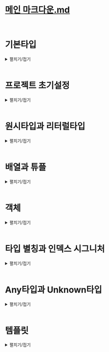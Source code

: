 # [메인 마크다운.md](README.md)
<br>

# 기본타입
<details>
<summary>펼치기/접기</summary>
<br>

타입스크립트가 자체적으로 제공하는 타입들을 말하며, 내장 타입이라고도 부른다.

## 타입 계층도
![타입 계층도.png](%ED%83%80%EC%9E%85%20%EA%B3%84%EC%B8%B5%EB%8F%84.png)
위 사진은 타입스크립트가 제공하는 여러개의 기본 타입들을 계층에 따라 분류한 타입 계층도, 타입 트리 라는 그림이다.  
그림을 자세히 보면 **null**, **undefined**, **number**, **string** 처럼 자바스크립트에서 이미 사용중인 타입들도 존재하며,  
그밖에 **unknown**, **any**, **void**, **never** 같은 자바스크립트에서는 볼 수 없었던 처음 듣는 생소한 타입들도 존재한다.

타입스크립트에서는 이처럼 꽤 많은 기본 타입들이 제공 되며, 각각의 타입들은 서로 부모와 자식 관계를 이루게 되면서 계층을 형성하게된다.  

## 배우게 될 타입스크립트 타입

- 원시타입
  - number
  - string
- 비원시타입
  - object
  - Array
- 특수타입
  - unknown
  - any
  - void
  - undefined


</details>
<br>

# 프로젝트 초기설정
<details>
<summary>펼치기/접기</summary>
<br>

- 프로젝트 초기화
  ```bash
  npm init
  ```

- @types/node 패키지 설치 (Node.js 타입 정의 제공 패키지)
  ```bash
  npm i @types/node
  ```
  
- tsconfig.json
  ```json
  {
    "compilerOptions": {
      "target": "ESNext", /* 컴파일 결과인 자바스크립트 코드가 사용할 자바스크립트 버전*/
      "module": "ESNext", /* 컴파일 결과인 자바스크립트 코드가 사용할 모듈 시스템 버전 */
      "outDir": "dist", /* 컴파일 결과인 자바스크립트 코드가 위치할 디렉토리 */
      "strict": true, /* 엄격한 타입 검사 */
      "moduleDetection": "force" /* 모든 타입스크립트 파일들을 개별 모듈로 취급 */
    },
    "include": ["src"] /* tsc 대상 디렉토리 */
  }
  ```

- src/index.ts 추가
  ```ts
  console.log("안녕 새 프로젝트");
  ```
  
- tsc 컴파일 명령
  ```bash
  tsc
  ```
- 컴파일 결과 js파일
  ```js
  console.log("안녕 새 프로젝트");
  export {}; // tsconfig.json "moduleDetection": "force"로 자동 추가
  ```
  
- 컴파일된 js파일 node 실행
  ```js
  node dist/index.js
  ```

###  TypeScript ESM 지원을 위한 ts-node 설정
node 실행시 아래와 같은 오류가 발생한다.
- SyntaxError: Unexpected token 'export' 에러 발생
  ```text/plain
  SyntaxError: Unexpected token 'export'
    at internalCompileFunction (node:internal/vm:77:18)
    at wrapSafe (node:internal/modules/cjs/loader:1288:20)
    at Module._compile (node:internal/modules/cjs/loader:1340:27)
    at Module.m._compile (C:\Users\yjou7\AppData\Roaming\npm\node_modules\ts-node\src\index.ts:1618:23)
    at Module._extensions..js (node:internal/modules/cjs/loader:1435:10)
    at Object.require.extensions.<computed> [as .ts] (C:\Users\yjou7\AppData\Roaming\npm\node_modules\ts-node\src\index.ts:1621:12)
    at Module.load (node:internal/modules/cjs/loader:1207:32)
    at Function.Module._load (node:internal/modules/cjs/loader:1023:12)
    at Function.executeUserEntryPoint [as runMain] (node:internal/modules/run_main:135:12)
    at phase4 (C:\Users\yjou7\AppData\Roaming\npm\node_modules\ts-node\src\bin.ts:649:14)
  ```
기본적으로 Node.js는 CommonJS(CJS) 모듈 시스템을 사용하며, 타입스크립트는 ESM 구문을 지원한다.  
(우리 설정에서는 명시적으로 한번 더 타입스크립트의 컴파일러의 module옵션을 ESNext로 설정함.)
Node.js가 CommonJS 환경에서 실행되면 타입스크립트의 ESM 구문을 이해하지 못하기 때문에 발생한 오류이다.  
대응 방법으로는 package.json에 아래와 같이 Node.js에 ESM을 사용하겠다는 명시적 설정을 한다.  
이는 Node.js가 기본 CommonJS 모듈 시스템에서 타입스크립트의 ESM 구문을 인식할 수 있도록 설정하는 것이다.  

- "type": "module" 옵션 추가 (package.json)
  ```json
  "type": "module", /* 추가 */
  "scripts": {/* 생략 */}
  ```

- ts-node 컴파일 및 실행 명령
  ```
  ts-node src/index.ts
  ```

- ERR_UNKNOWN_FILE_EXTENSION 에러발생  
  ```
  TypeError [ERR_UNKNOWN_FILE_EXTENSION]: Unknown file extension ".ts" for C:\Programming\workspace_vs\onebite-typescript\section02\src\index.ts
    at Object.getFileProtocolModuleFormat [as file:] (node:internal/modules/esm/get_format:160:9)
    at defaultGetFormat (node:internal/modules/esm/get_format:203:36)
    at defaultLoad (node:internal/modules/esm/load:143:22)
    at async nextLoad (node:internal/modules/esm/hooks:865:22)
    at async nextLoad (node:internal/modules/esm/hooks:865:22)
    at async Hooks.load (node:internal/modules/esm/hooks:448:20)
    at async MessagePort.handleMessage (node:internal/modules/esm/worker:196:18) {
    code: 'ERR_UNKNOWN_FILE_EXTENSION'
  }
  ```
  ts-node는 기본적으로 commonJS 모듈 시스템을 지원한다.  
  앞서 "type": "module" 설정이 Node.js의 ESM 환경을 활성화하지만, 기본적으로 CommonJS 모듈 시스템인 ts-node(따로 설정은 가능함.)를 통해 .ts파일을 실행하려 하기 때문에 .ts 파일 확장자를 처리하지 못한다.  
  이러한 복합적인 원인으로 ERR_UNKNOWN_FILE_EXTENSION 문제가 발생한다.  

  이를 해결하기 위해서는타 타입스크립트 컴파일 옵션 설정을 통해 ts-node 옵션에 esm을 활성화 해줘야 한다.  

- 타입스크립트 컴파일 옵션 ts-node esm 추가
  ```json
  "ts-node": {
    "esm": true
  }
  ```

  만약 위 옵션 추가후에도 ts-node 오류가 난다면 이는 node버전별 설정 차이 이기 때문에 package.json의 Node.js의 ESM 활성화 설정인 `type:module 옵션을 제거`하고 타입스크립트 컴파일러 옵션을 `module 옵션을 CommonJS`로 변경한 뒤 실행하면 정상적으로 실행된다.  
  그러나 현재 프로젝트의 모듈시스템 버전은 ESNext로 설정해야 하므로 더이상 ts-node를 사용하지 않고 tsx 명령을 통해 컴파일과 실행을 동시에 하도록 한다.(두 설정 모두 제거.)  
  
- tsx 컴파일 및 실행 명령
  ```
  tsx src/index.ts
  ```  

</details>
<br>

# 원시타입과 리터럴타입
<details>
<summary>펼치기/접기</summary>
<br>

## 원시타입 (Primitive Type) 이란?
동시에 딱 하나의 값만 저장할 수 있는 타입을 말한다.  
예를들어 원시타입이 아닌 배열이나 객체와 같은 비원시타입은 여러개의 값들을 저장할 수 있다.  
반면에 number, string, boolean, null, undefined 같은 원시타입들은 숫자면 숫자, 문자열이면 문자열 등, 딱 하나의 값만 저장할 수 있는 타입이다.  


### 종류
1. number
2. string
3. boolean
4. null
5. undefined

### number타입  
  자바스크립트에서 숫자를 의미하는 모든 값을 포함하는 타입이다.
- chapter1.ts
  ```ts
  /* 1. number 타입 */
  let num1: number = 123; // 양의 정수
  let num2: number = -123; // 음의 정수
  let num3: number = 0.123; // 양의소수
  let num4: number = -0.123; // 음의 소수
  let num5: number = Infinity; // 양의 무한대
  let num6: number = -Infinity; // 음의 무한대
  let num7: number = NaN; // Not A Number
    
  num1 = 'hello'; // Type 'string' is not assignable to type 'number'.
  ```
  위와 같이 변수의 이름 뒤에 콜론(:)을 쓰고 타입을 작성하여 변수의 타입을 정의하는 문법을 타입스크립트에서는 타입 주석 또는 타입 어노테이션이라고 부른다.  
  ```ts
  /* 1. number 타입 */
  let num1: number = 123; // 양의 정수
  num1 = 'hello'; // Type 'string' is not assignable to type 'number'.
  ```
  만약 위처럼 문자열로 초기화 하게 되면, 오류가 난다.
  ```ts
  /* 1. number 타입 */
  let num1: number = 123; // 양의 정수
  num1.toUpperCase(); // Property 'toUpperCase' does not exist on type 'number'.
  ```
  문자열에만 적용할 수 있는 문자열 전용 메소드도 사용할 수 없다.

  ```ts
  /* 1. number 타입 */
  let num1: number = 123; // 양의 정수
  num1.toFixed();
  ```
  숫자에만 사용 가능한 메소드 정상 호출이 가능하다.

### string타입
- chapter1.ts
  ```ts
  /* 2. string 타입 */
  let str1: string = "hello" // 쌍따옴표 문자열
  let str2: string = 'hello' // 홑따옴표 문자열
  let str3: string = `hello` // 벡틱 문자열
  let str4: string = `hello ${num1}` // template literal도 string 타입에 포함된다.
  ```
  마찬가지로 `str1 = 123;` 처럼 정수로 초기화 하게 되면 오류가 나며, `str1.toFixed();` 과 같이 코드를 선언하게 되면 숫자에만 적용할 수 있는 숫자 전용 메소드를 사용할 수 없게 된다. 
  
### boolean타입
- chapter1.ts
  ```ts
  /* 3. boolean 타입 */
  let bool1: boolean = true;
  let bool2: boolean = false;
  ```
  당연히 문자열이나 숫자열을 저장하려고 하면 오류가 발생한다.  

### null타입
- chapter1.ts
  ```ts
  /* 4. null 타입 */
  let null1: null = null;
  ```
  null값 이외에는 다른값을 저장할 수 없게 된다.
- 
### undefined타입
- chapter1.ts
  ```ts
  /* 5. undefined 타입 */
  let unde1: undefined = undefined;
  ```
  
null과 undefined는 타입스크립트에서 별도의 타입으로 존재하기 때문에 변수의 타입으로 정의할 수 있다.

### strictNullChecks (엄격한 null체크) 컴파일 옵션
한가지 생각해 볼 법한 주제가 있다.  
`let numA: number = null;` 코드처럼 자바스크립트의 경우 지금 당장 넣을 값이 없는경우 null로 초기화 하지만, 타입스크립트에서는 이를 허용하지 않는다.  
null이라는 값은 null타입이 별도로 존재하고 number타입 안에 포함되는 값이 아니기 때문이다.  
만약 정말 중간에 저장할 값이 없어서 어쩔수 없이 잠깐 null이라도 넣어야하는 상황이 있을 수 있다.  
이 경우 컴파일러 옵션을 조절하여 임시로 null값을 저장할 수 있는 방법이 존재한다.  

- tsconfig.json
  ```json
  {  
    "strict": true,
    "strictNullChecks": false
  }
  ```
  
- Restart TS Server  
  Ctrl + Shift + P > restart 검색 > Restart TS Server

strictNullChecks 옵션은 이름에서 알 수 있듯이, 엄격한 null 검사 옵션이다.
엄격하게 null을 검사한다는것은 쉽게 말해 null타입이 아닌 변수에 null값을 할당하는것을 허용할 것인지에 대해 결정하는 옵션이다.  
이 옵션을 false로 적용하게 되면 null타입이 아닌 number타입의 변수에도 null을 임시로 넣을 수 있게 설정해 줄 수 있는 것이다.
개발하고 있는 상황에 따라 변수에 null값을 임시로 넣어야 하는 상황이 많다면 strictNullChecks 옵션을 끄고 개발 할 수 있다.
옵션을 따로 명시적으로 선언하지 않을경우 해당 옵션의 기본값은 true로 엄격하게 null을 검사하도록 적용된다.
strict옵션이 strictNullChecks 옵션의 상위 옵션이다.
기본적으로 strict옵션이 켜져있으면 strictNullChecks 옵션도 따라서 켜지고, 만약 strict옵션이 꺼져있으면 strictNullChecks옵션도 함께 꺼진다.  
위 컴파일 설정 예제에서는 strict옵션이 켜져있고 strictNullChecks옵션은 개발자가 명시적으로 꺼놨기 때문에 이 경우 strict는 켜져있으나 strictNullchecks옵션은 꺼져있게 된다.  

(옵션을 끄는 방법은 역순으로 지운뒤 Restart TS Server를 실행하면 된다.)

## 리터럴(literal)타입

타입스크립트에서는 number나 string처럼 여러 형태의 값을 포함하는 타입 뿐만아니라, 딱 하나의 값만 포함하는 리터럴(literal)이라는 독특한 타입이 존재한다.
리터럴(값) 타입이란 값 그 자체가 타입이 되는 유형의 타입들이다.  
예를들어 `let numB: 10 = 10;` 코드처럼 numB라는 변수의 타입을 number가 아닌 값 10으로 정의한다.  
이렇게 변수의 타입을 값 그 자체로 정의하면, 정의한 값 외에는 다른 값을 저장할 수 없다.  
10이라는 값만 허용하는 타입을 만든셈이다.  
숫자 타입 말고도 다른 타입들도 리터럴 타입으로 정의가 가능하다.

### string literal
- chapter1.js
  ```ts
  let strA: "hello" = "hello";
  strA = "df" // Type '"df"' is not assignable to type '"hello"'. 
  ```
  위와 같이 문자열 hello라는 값의 리터럴 타입의 변수 strA를  선언한 후, 해당 변수에 다른 문자열 값인 "df"로 초기화시 오류가 발생하게 된다.

### boolean literal
- chapter1.js (boolean literal)
  ```js
  let boolA: true = true;
  boolA = false; // Type 'false' is not assignable to type 'true'
  let boolB: true = false; // Type 'false' is not assignable to type 'true'.
  ```
  3번째 라인 코드처럼 리터럴 타입을 선언함과 동시에 리터럴 타입과 다른 값을 저장할 경우에도 오류가 발생한다.  

타입스크립트의 리터럴 타입은 원시타입 안에 포함되는 값 중 하나를 마치 타입인것과 같이 정의해서 사용할 수 있다.
리터럴 타입은 복합적인 타입들을 만들 때 굉장히 유용하게 사용되기 때문에 알아두는것이 좋다.
</details>
<br>

# 배열과 튜플
<details>
<summary>펼치기/접기</summary>
<br>

## 배열 타입

### Type[] - 인덱스 기호 방식 타입
- src/chapter2.ts
  ```ts
  let numArr: number[] = [1, 2, 3]; // 1. Type[] - 인덱스 기호 방식 배열 타입
  let strArr: string[] = ["hello", "im", "yooHyeokSchool"];
  ```

## Array<Type> - 제네릭 타입 방식의 배열 타입
- src/chapter2.ts
  ```ts
  let boolArr: Array<boolean> = [true, false, true]; // 2. Array<Type> - 제네릭 타입 방식의 배열 타입 정의
  ```

## 다양한 타입의 요소로 구성된 배열의 배열타입
변수의 타입을 어떻게 정의해야 될지 잘 모르겠을 때에는 마우스 커서를 변수에 올려본다.  
이전에 설명했던 타입추론 즉, 타입스크립트는 점진적 타입 시스템을 사용하기 때문에 변수의 타입을 초기화하는 값을 기준으로 자동으로 추론한다.  
따라서 IDE의 도움을 받아 추론된 타입을 확인한다.  
let multiArr: (string | number | boolean)[] 와 같이 알려주는데 여기서 소괄호는 요소의 타입이고, 대괄호는 배열이다.  
소괄호 안에 string | number | bollean 이라고 되어있는데, 여기서 | 바를 사용하는것을 유니온타입이라고 부르며,  
이는 배열의 요소가 string이나 number나 boolean일 수 있다는 의미로 이렇게 유연한 타입을 만들 수 있다. 
- src/chapter2.ts
  ```ts
  let multiArr: (number | string | boolean)[] = [1, "hello", true];
  ```

## 다차원 배열 타입
 다차원 배열이란?  
 배열 안에 배열, 배열 안에 배열 안에 배열 과 같이 2차원이거나 3차원 배열을 의미한다.  
 타입을 정의하는 방법은 요소들의 타입을 적고, 대괄호를 두번 기제한다.  
- src/chapter2.ts
  ```ts
  let doubleArr: number[][] = [
    [1, 2, 3],
    [4, 5]
  ]
  ```
## 튜플 타입

튜플이란?  
자바스크립트에는 없고 타입스크립트에서만 특별하게 제공되는 타입으로 길이와 타입이 고정된 배열을 말한다.  
자바스크립트의 배열은 기본적으로 길이와 타입 모두 고정되어 있지 않다.  
따라서 개수를 마음대로 늘릴 수도 있고 배열에 들어가는 요소의 타입도 자유롭다.  
그리고 타입스크립트의 배열은 배열에 들어가는 요소의 타입은 고정시킬 수 있지만 길이까지 고정시킬 수는 없다.  
튜플은 타입도 고정하지만 길이까지 고정할 수 있는 그런 배열 타입을 의미한다.  

- src/chapter2.ts
  ```ts
  let tup1: [number, number] = [1, 2] // 오직 number 타입
  tup1 = [1, 2, 3] // Error: Type '[number, number, number]' is not assignable to type '[number, number]'. Source has 3 element(s) but target allows only 2.
  tup1 = ["1", "2"] // Error: Type 'string' is not assignable to type 'number'.
  ```
튜플의 타입을 정의하는 방법은 각 요소들의 타입을 대괄호 안에 배열 형태로 나열한다.  
이렇게 튜플 타입을 정의할 경우 처럼 튜플 타입의 길이를 넘어서는 배열도 저장할 수 없으며,  
길이를 만족하더라도 타입을 만족하지 않는 배열도 저장할 수 없다.  

만약 타입이 서로 다른 튜플을 정의할 경우 타입의 순서가 다르게 초기화 하거나, 역시 길이가 다르면 오류가 발생하게 된다.
- src/chapter2.ts
  ```ts
  let tup2: [number, string, boolean] = [1, "2", true] // 튜플 타입 정의: 각 요소의 타입을 배열형태로 정의한다.
  tup2 = ["2", 1, true] // Error: Type 'string' is not assignable to type 'number' / Type 'number' is not assignable to type 'string'.
  ```


사실 튜플은 별도로 존재하는 자료형이라 보기 어렵고, 그냥 배열이다.
- src/chapter2.ts
  ```ts
  let tup1: [number, number] = [1, 2];
  let tup2: [number, string, boolean] = [1, "2", true];
  ```
- tsc 컴파일 - dist/index.js
  ```js
  let tup1 = [1, 2];
  let tup2 = [1, "2", true];
  export {};
  ```
위와 같이 tsc로 컴파일 하고 결과를 보게되면, 결국 자바스크립트 코드로 컴파일 되어 변환될때는 배열로 변환된다는것을 확인할 수 있기 때문이다.  

또한, 튜플 타입으로 정의된 배열에 배열의 메소드를 활용하여 push를 하거나 pop을 할 때에는 튜플의 길이 제한이 발동하지 않는다.
따라서 튜플 타입을 사용할 때에는 배열 메소드를 사용해서 push나 pop과 같이 요소를 추가하거나 제거할 때에는 각별히 주의해서 사용해야한다.
- src/chapter2.ts
  ```ts
  let tup2: [number, string, boolean] = [1, "2", true]
  tup2.push("메롱")
  ```


### 튜플을 유용하게 사용할 수 있는 예제
- src/chapter2.ts
  ```ts
  const user = [
    ["유혁", 1],
    ["스쿨", 2],
    ["홀리", 3],
    ["몰리", 4],
    [5, "초이"] // 해당 요소의 0번 인덱스에 toUpperCase()를 적용한다면, 오류가 발생할것이다.
  ]
  ```
위 배열 형태를 보면, 2차원 배열의 첫번쨰 요소로 이름, 두번째 요소로 인덱스를 규칙적으로 사용하고 있다.
그러나 눈치 없는 동료 개발자가 해당 배열에 첫번째 요소로 인덱스를, 두번째 요소로 이름을 넣게 될 경우 
만약 해당 요소의 0번 인덱스에 toUpperCase()를 적용한다면, 오류가 발생할것이다.

이러한 상황은 튜플 타입을 정의하여 미연에 방지할 수 있다.

- src/chapter2.ts
  ```ts
  const user: [string, number][] = [
    ["유혁", 1],
    ["스쿨", 2],
    ["홀리", 3],
    ["몰리", 4],
    [5, "초이"] // Error: Type 'number' is not assignable to type 'string' | Type 'string' is not assignable to type 'number'
  ]
  ```

위 예제 코드와 같이 `[string, number][]` 의 형태로 첫번째 요소는 문자열, 두번째 요소는 숫자로 정의해준다.  
(이는 일반적인 배열 버킷 구조와 반대되는 순서로 보일 수 있다.)
결론적으로, 튜플을 사용하면 배열을 사용할 때 인덱스의 위치에 따라서 넣어야 하는 값들이 이미 정해져 있고, 그 순서를 지키는 게 중요할 때 
값을 잘못 넣지 않도록 방지해 줄 수 있다.
</details>
<br>

# 객체
<details>
<summary>펼치기/접기</summary>
<br>

## object 타입
자바스크립트에는 object라는 객체를 의미하는 타입이 있다.  
해당 타입은 사용자가 정의한 객체의 타입으로 정의할 수 있다.  

- object 타입으로 객체 타입 정의 - src/chapter3.ts
  ```ts
  let user:object = {
    id: 1,
    name: "유혁스쿨"
  }
  ```
그러나 object는 객체라는 정보 외에는 아무런 정보 없는 타입이므로 object타입으로 정의할경우 해당 객체의 property나 메소드에 뭐가 있는지 알 수 없게 된다.  
따라서 object타입으로 객체의 타입을 정의한다면 점 표기법으로 접근할 경우 오류가 발생한다.  

- 프로퍼티 접근시 오류 발생 - src/chapter3.ts
  ```ts
    let user:object = {
    id: 1,
    name: "유혁스쿨"
  }
  user.id; // Property 'id' does not exist on type 'object'.
  ```
타입스크립트에 object라는 타입은 값이 객체다 라는 정보 외에는 아무런 정보가 없는 타입이기 때문에, object로 정의할 경우 해당 객체의 프로퍼티나 메소드에 무엇이 있는지 알 수가 없다.
변수의 타입을 object로 지정한다는 것은 "이 변수는 객체이긴 한데 그 이상은 몰라" 라는것과 같다.  
따라서 객체의 타입을 정할때에는 해당 프로퍼티를 포함하여 객체의 모양을 정확한 타입으로 만들어야 한다.  

- 객체 타입 정의 - src/chapter3.ts
  ```ts
  let user2: { // 객체를 선언하는 형태로 객체 내부에 property를 선언하고 타입을 지정
    id: number;
    name: string;
  } = {
    id: 1,
    name: "유혁스쿨"
  }
  user2.id;
  ```
위 코드처럼 변수 user의 타입에 중괄호를 먼저 열고, 마치 객체 리터럴을 쓰는것 처럼 각각의 property를 선언해주고, 각 property에 정의할 타입을 지정해준다.  
이렇게 객체에 대한 정확한 타입을 정의할 경우 점 표기법으로 프로퍼티에 접근하는 코드에 오류가 없이 정상적으로 수행된다.  

결론적으로 정리하자면 객체의 타입을 정의할 때 object를 사용하면 객체인것은 알지만 프로퍼티나 메소드에 접근하면 오류가 나기 때문에 잘 쓰지 않고 객체의 모든 프로터티들의 타입까지 구조적으로 정의할 수 있는 방식으로 사용해야 한다.  

- 다른 예제 - src/chapter3.ts
  ```ts
  let dog: {name: string; color: string;} = {
    name: "돌돌이",
    color: "brown"
  }
  ```
위와 같이 객체의 타입을 property 기반으로 잘 정의할 수가 있다.  

C언어나 Java같은 정적 타입 시스템 언어의 경우 이렇게 객체의 타입을 정의할 때 프로퍼티를 일일히 다 나열해 가면서 프로퍼티 기반으로 객체 타입을 정의하는 하기도 하지만, 특정 상황에서는 객체면 모두 Object로, 문자열이면 모두 String으로 이름을 기준으로 타입을 정의하는 경우가 많다.  
그러나 타입스크립트에서는 방금 타입을 정의했던 것처럼 User객체만의 타입을 프로퍼티 기반으로 정의하고, Dog 객체만의 타입을 프로퍼티 기반으로 정의한다.  
이렇게 타입스크립트에서는 객체의 타입을 정의할 때 object같은 단순한 이름으로 타입을 정의하는 것이 아니라 해당 객체를 이루는 프로퍼티나 메소드가 어떻게 생겼는지 즉, 해당 객체의 구조를 기준으로 타입을 정의한다.  
따라서 타입스크립트의 이런 특징을 구조적 타입 시스템 이라고 부른다.  
구조적 타입 시스템은 쉽게말해 프로퍼티를 기준으로 타입을 결정하는 시스템 이므로 프로퍼티 기반 타입 시스템이라고도 부르기도 한다.  
반면 이전에 설명했던 자바와 C 등 대부분의 언어가 사용하는 이름을 기준으로 타입을 정의하는 것을 명목적 타입 시스템이라고 부른다.  

#### 타입시스템 유형
- 구조적 (프로퍼티 기반)
  - property를 기준으로 타입을 결정하는 타입 시스템
  - 프로퍼티 기반 타입시스템 이라고도 한다.
  - 프로퍼티나 메소드등 객체의 구성 및 구조를 기준으로 타입 정의

- 명목적 (이름 기반)
  - 대부분의 프로그래밍 언어에서 사용하는 타입 시스템
  - 이름을 기준으로 타입을 정의한다.
  - ex) 객체의 경우 공통분모 Object, 문자열인 경우 String

### optional(선택적) 프로퍼티
객체를 사용하다 보면 가끔 어떤 프로퍼티는 없어도 되는 경우가 있다.  
예를들어 user라는 변수에 새로운 회원을 저장하고 싶은데 아직 회원의 id는 모르고 이름만 알고 있는 경우가 있다.  
이때 id를 모른다고 초기화하지 않는다면 오류가 발생한다.  
user라는 변수의 타입을 id와 name이라는 두개의 프로퍼티를 갖는 객체로 타입을 정의해 놨기 때문이다.  
이렇게 id라는 프로퍼티가 초기화시 있어도 되고 없어도 되는 선택적인 프로퍼티라면 id프로퍼티 이름 뒤에 물음표 하나만 추가해 주면 오류가 발생하지 않는다.  
여기서 물음표의 의미는 프로퍼티가 있어도 되고 없어도 된다는 뜻이다.
{id?: number} 과 같이 정의하였을때 해당 프로퍼티 타입을 해석해보면 
id프로퍼티는 있어도 되고 없어도 되는 선택적인 프로퍼티이며, 만약 있을경우 value의 타입은 number여야만 한다. 라는 뜻으로 타입이 정의된다.
프로퍼티를 지정해 줄것이라면 정수값으로 지정해주고, 만약 정수가 아닌 문자열 값으로 지정할 경우 오류가 발생한다.

- src/chapter3.ts
  ```ts
  let user3: {id?: number; name: string;};

  user3 = {
    name: "홍길동"
  }
  ```

### readonly(읽기전용) 프로퍼티
예를들어 내부에서 값이 절대 수정되어서는 안되는 환경변수 등 객체의 프로퍼티에 접근하여 값을 변경하면 안되는 경우가 있다.  
이런 경우 타입 정의에서 해당 프로퍼티의 이름 앞에 readonly라는 키워드를 붙이면 프로퍼티의 값을 변경하는 행위를 막을 수 있다.  

- src/chapter3.ts
  ```ts
  let config: {readonly apiKey: string;} = {
    apiKey: "My Api Key"
  }

  config.apiKey = "hacked" // Error: Cannot assign to 'apiKey' because it is a read-only property.
  ```
  
</details>
<br>

# 타입 별칭과 인덱스 시그니처
<details>
<summary>펼치기/접기</summary>
<br>

## 타입별칭
변수를 정의하는 것과 같이 타입에 별칭을 주어 정의하는 방식이다.  
만약 여러개의 프로퍼티로 구성된 객체가 하나 있고, 동일한 타입의 프로퍼티로 구성된 객체를 반복해서 선언할 경우 코드가 굉장히 길어진다.  
이런 경우에 마치 변수를 선언하는것 처럼 타입을 별칭으로 먼저 정의한 후 각각의 객체에 타입 어노테이션으로 해당 별칭을 적용하면 타입 재사용이 가능해지며,  
불필요한 코드라인을 절약할 수 있다.  

### 타입별칭 예제

#### AS-IS
- src/chapter4.ts
  ```ts
  let user: {
    id: number;
    name: string;
    nickname: string;
    birth: string;
    bio: string;
    location: string;
  } = {
    id: 1,
    name: "유재혁",
    nickname: "유혁스쿨",
    birth: "1992.10.23",
    bio: "안녕하세요",
    location: "광명시"
  }
  let user2: {
    id: number;
    name: string;
    nickname: string;
    birth: string;
    bio: string;
    location: string;
  } = {
    id: 2,
    name: "홍길동",
    nickname: "유혁스쿨",
    birth: "1992.10.23",
    bio: "안녕하세요",
    location: "광명시"
  }
  ```
  위 코드를 보면 벌써부터 페이지의 절반을 차지한다.  
  실제로 객체의 타입을 보면 동일하게 반복되는것을 볼 수 있다.  
  이제 이 코드들에 타입 별칭을 적용해본다.  

#### TO-BE
- src/chapter4.ts
  ```ts
  type User = { // 타입 별칭 선언시 type 키워드를 통해 선언한다.
    id: number;
    name: string;
    nickname: string;
    birth: string;
    bio: string;
    location: string;
    // extra: string; // property 추가시 User 별칭을 타입으로 정의한 모든 객체에 적용됨
  }

  let user3:User  = {
    id: 1,
    name: "유재혁",
    nickname: "유혁스쿨",
    birth: "1992.10.23",
    bio: "안녕하세요",
    location: "광명시"
  }
  let user4:User = {
    id: 2,
    name: "홍길동",
    nickname: "유혁스쿨",
    birth: "1992.10.23",
    bio: "안녕하세요",
    location: "광명시"
  }
  ```
  코드를 보면, `type` 이라는 키워드를 통해 타입별칭을 통해 객체의 타입을 별칭으로 딱 한번 정의하고, 정의한 타입별칭을 타입어노테이션에 정의하여 중복되는 코드를 줄였다.  
  이렇게 타입별칭을 사용하면 한가지 장점이 더 존재한다.  
  만약 이렇게 타입별칭으로 타입을 공통으로 정의한 모든 객체가 새로운 프로퍼티가 필요할 경우 타입별칭에 한번만 추가로 선언해주면,  
  타입별칭을 적용한 모든 객체에 해당 프로퍼티 타입이 공통적으로 적용된다.

#### 새로운 프로퍼티 추가

- src/chapter4.ts
  ```ts
  type User = {
    id: number;
    name: string;
    nickname: string;
    birth: string;
    bio: string;
    location: string;
    extra: string; // property 추가시 User 별칭을 타입으로 정의한 모든 객체에 적용됨
  }
  ```

#### 타입 중복 오류
타입별칭은 이전에 설명했던것 처럼 마치 let 키워드로 선언하는 변수 처럼 중복된 이름으로 선언할 경우 오류가 난다.  
- src/chapter4.ts
  ```ts
  type User = {
   /* 생략 */ 
  }
  type User = {} // Duplicate identifier 'User'.
  ```
  따라서 타입별칭을 선언할 때 같은 스코프 내에서는 중복되지 않도록 주의해야한다.
#### 타입 스코프(범위)
함수 블록 내에서는 내부에 정의한 타입이 User 타입이 된다.  
함수 바깥이라면 함수 바깥에 정의된 User 타입이 적용된다.
- src/chapter4.ts
  ```ts
  type User = {/* 생략 */};
  function func() {
    type User = {/* 생략 */};
  } 
  ```
#### 타입 별칭 컴파일 결과
타입스크립트에 type 관련 코드들은 컴파일 결과 자바스크립트 코드에서는 모두 다 제거된다.  
그렇기 때문에 타입 별칭으로 만든 타입들도 당연히 다 제거가 된다.  

- 타입스크립트 컴파일
  ```bash
  tsc src/chapter4.ts
  ```

- 컴파일 확인: dist/chapter4.js   
  ```js
  let user3 = {
    id: 1,
    name: "유재혁",
    nickname: "유혁스쿨",
    birth: "1992.10.23",
    bio: "안녕하세요",
    location: "광명시"
  };
  let user4 = {
      id: 2,
      name: "홍길동",
      nickname: "유혁스쿨",
      birth: "1992.10.23",
      bio: "안녕하세요",
      location: "광명시"
  };
  function func() {
  }
  export {};
  ```
## 인덱스 시그니처
key와 value의 규칙을 기준으로 객체의 type을 정의할 수 있는 문법을 말한다.


- src/chapter4.ts
  ```ts
  type countryCodes = {
    Korea: string;
    UnitedState: string;
    UnitedKingdom: string;
  }
  let countryCodes = {
    Korea: 'ko',
    UnitedState: 'us',
    UnitedKingdom: 'uk'
  }
  ```

### 상황 가정
위 코드를 보면 현재 countryCodes객체는 3개의 프로퍼티밖에 없다.  
만약 만들게 될 서비스가 초 거대 글로벌 서비스로 200개 가까운 모든 국가들의 코드를 다 넣어야 한다면 타입 별칭에도 모든 프로퍼티의 키를 다 넣어줘야 한다.  
이 경우 객체의 프로퍼티의 key와 value의 타입 관련된 규칙을 본다.  
key는 모두 string타입이며 value도 모두 string 타입이다.  
key가 string타입이고 value가 string타입인 프로퍼티들은 모두 허용하도록 타입을 만들면 어떤 국가를 추가하여도 문제가 되지 않게 된다.  
이렇게 key와 value의 규칙을 기준으로 객체의 type을 정의할 수 있는 문법이 바로 인덱스 시그니처라는 문법이다.

### 인덱스 시그니처 예제1
대괄호 안에 key의 타입을 정의하고, 해당 배열에 콜론을 입력하고 타입을 정의하면 key의 타입이 된다.
이렇게 key와 value의 타입을 기준으로 규칙을 이용하여 아주 유연하게 객체의 타입을 정의하는 문법을 인덱스 시그니처 라고 부른다.
인덱스 시그니쳐를 이용하면 key와 value의 타입이 어떤 규칙을 가지고 움직이는 객체의 타입을 정의할 때 굉장히 유용하게 사용될 수 있다.

#### 문자열 타입의 key와 문자열 타입의 value에 대한 객체 타입 지정
- src/chapter4.ts
  ```ts
  type countryCode = {
    [key: string]: string
  }

  let countryCodes2: countryCode = {
    Korea: 'ko',
    UnitedState: 'us',
    UnitedKingdom: 'uk'
  };
  ```

#### 문자열 타입의 key와 정수 타입의 value에 대한 객체 타입 지정
- src/chapter4.ts
  ```ts
  type countryNumberCodes = {
    [key: string]: number;
  }
  /* 국가별 숫자 코드 */
  let countryNumberCodes: countryNumberCodes = { 
    Korea: 410,
    UnitedState: 840,
    UnitedKingdom: 826
  }
  ```
### 주의점 1  
인덱스 시그니처 타입은 프로퍼티가 없는 빈 객체에도 사용이 가능하다.  
인덱스 시그니처 타입은 타입 규칙을 위반하지만 않으면 모든 객체를 허용하는 타입이다.  
아래 예제코드에서의 객체는 아무런 프로퍼티가 없는 객체이다.  
규칙을 위반할 프로퍼티가 없는 셈이다.  

- src/chapter4.ts
  ```ts
  type countryNumberCodes = { //인덱스 시그니처 정의
    [key: string]: number;
  }
  let countryNumberCode: countryNumberCodes = {} // 프로퍼티를 정의하지 않아도 오류가 발생하지 않음.
  ```

### 인덱스 시그니처 필수 프로퍼티
key가 string이고 value가 number면 모두 허용하지만 반드시 korea라는 number타입의 프로퍼티가 꼭 있어야 할 경우 
아래의 예제코드와 같이 필수 프로퍼티에 대한 타입 지정을 추가해준다. 
- src/chapter4.ts
  ```ts
  type countryNumberCodeRequiredKorea = {
    [key: string]: number;
    Korea: number; // 필수 프로퍼티에 대한 타입 지정
  }
  ```

### 주의점 2
인덱스 시그니처 정의 및 필수 프로퍼티 타입 정의시 빈 객체를 저장하면 문제가 발생한다.
- src/chapter4.ts
  ```ts
  type countryRequiredKoreaNumberCode = {
    [key: string]: number;
    Korea: number; // 필수 프로퍼티 타입정의 추가
  }
  let countryCodeNumber: countryRequiredKoreaNumberCode = {} // Error: Property 'Korea' is missing in type '{}' but required in type 'countryNumberCode'.
  ```
따라서 만약 객체에 key가 string이고 value가 number면 모두 허용하지만 반드시 korea라는 number타입의 프로퍼티가 꼭 있어야 한다면 아래와 같이 
꼭 있어야 하는 필수 프로퍼티에 대한 타입정의를 추가해 줄 경우 오류가 발생하지 않는다.
- src/chapter4.ts
  ```ts
  type countryRequiredKoreaNumberCode = {
    [key: string]: number;
    Korea: number; // 필수 프로퍼티 타입정의 추가
  }
  let countryCodesNumber: countryRequiredKoreaNumberCode = {
    Korea: 410 // 필수 프로퍼티만 추가
  }
  ```

### 주의점 3
인덱스 시그니처를 사용하는 객체 타입에서 필수로 추가해야할 프로퍼티를 정의하려면,   
필수 프로퍼티의 value의 타입이 반드시 인덱스 시그니처의 value타입과 일치하거나 호환되야 한다.
아래의 코드는 문자열, 숫자 코드 모두 허용할 경우에 대한 예제이다.
- src/chapter4.ts
  ```ts
  type countryNumberAndStringCode = {
    [key: string]: number;  
    Korea: string; // Property 'Korea' of type 'string' is not assignable to 'string' index type 'number'
  }
  let countryCodesNumberAndStringa: countryNumberAndStringCode = { // Type '{ Korea: string; }' is not assignable to type 'countryNumberAndStringCode'.
    Korea: "ko" // Property 'Korea' is incompatible with index signature. Type 'string' is not assignable to type 'number'.
  }
  ```
 Korea라는 프로퍼티의 value타입이 string으로 되어있고, 인덱스 시그니처의 value의 타입은 number로 되어있기 때문에 문제가 발생한다.  

#### 해결책 1 (타입 일치)
인덱스 시그니처의 value타입과 필수 프로퍼티의 value타입을 반드시 일치시킨다.
- src/chapter4.ts
  ```ts
  type countryNumberAndStringCodes = {
    [key: string]: number;
    Korea: number;
  }

  let countryCodeNumberAndString: countryNumberAndStringCodes = {
    // Korea: "ko", // 인덱스 시그니처 특성상 사용할 수 없다.
    Korea: 410 
  }
  ```

#### 해결책 2 (유니온타입)
유니온타입을 활용하여 인덱스 시그니처에 정수와 문자열에 대한 다중 타입을 허용해 보자 (강의에는 없는 내용)
- src/chapter4.ts
  ```ts
  type countryStringAndNumberCode = {
    [key: string]: number | string;
    Korea: string;
  }

  let countryCodeStringAndNumber: countryStringAndNumberCode = {
    Korea: "ko"
  }
  ```

## 배열 타입에 대한 타입별칭과 인덱스 시그니처 예제

### 배열 타입 타입별칭

#### 숫자 타입 배열 타입별칭
  ```ts
  type NumberArr = number[];
  ```
#### 문자열 타입 배열 타입별칭
  ```ts
  type StringArr = string[];

#### 객체 타입 배열 타입별칭
  ```ts
  type Obj = {id: number; name: string};
  type ObjArr = Obj[];
  ```

### 배열 타입 인덱스 시그니처
#### 배열 타입에 인덱스 시그니처 적용
대괄호 안에 배열의 index에 대한 타입을 정의, 해당 배열에 타입을 정의하면 배열 요소의 타입이 된다.

#### 정수 타입 배열 인덱스 시그니처
  ```ts
  type NumbersArr = {
    [index: number]: number
  }
  let nubmersArr:NumbersArr = [1, 2, 3]
  ```ts
#### 정수 타입 배열 인덱스 시그니처

  type StringsArr = {
    [index: number]: string
  }
  let stringsArr:StringsArr = ["일", "이", "삼"]
  ```
#### 배열 인덱스 시그니처 필수 타입 정의 
인덱스 시그니처만 정의할 경우 배열의 push 메소드나 length같은 내장 기능을 사용할 경우 필수 타입으로 정의하지 않으면 오류가 발생한다.  
  ```ts
  type StringArray = {
    [index: number]: string; // 숫자 인덱스 키의 값은 문자열
    length: number; // length 속성 필수 타입 정의
    push: (item: string) => number; // push 메소드 필수 타입 정의
  }

  let customArray: StringArray = ["hello", "world"];
  let result = customArray.push("!"); // 길이 반환
  console.log(result) // 3
  console.log(customArray.length); // 3
  ```

</details>
<br>

# Any타입과 Unknown타입
<details>
<summary>펼치기/접기</summary>
<br>

## Any타입
특정 변수의 타입을 확실히 모를 때 사용하는 타입이다.

**상황가정**
1. 변수를 하나 선언하고 해당 변수가 범용적으로 사용된다.
2. 현재 숫자 10을 넣었으나 추후 문자열도 들어가야 한다.

- src/chapter6.ts
  ```ts
  let anyVar = 10;
  anyVar = "10" // Type 'string' is not assignable to type 'number'.
  ```
복습을 해보자면 타입스크립트는 기본적으로 변수의 타입을 지정하지 않아도 초기화 하는 값을 기준으로 변수의 타입을 자동으로 추론한다.  
이를 타입추론이라 부른다.  
변수 anyVar는 정수값 10으로 초기화 되고 있기 때문에 number라는 타입으로 타입추론 된다.  
그렇기 때문에 문자열 값을 넣으려고 시도하면 당연히 오류가 발생한다.  

마치 자바스크립트 변수를 쓰듯 타입 검사 없이 타입 상관없이 아무 값이나 할당하려면 Any타입을 변수에 지정해주면 된다.  
Any라는 것은 우리말로 모든, 누구나 라는 뜻이다.  
Any Type이란 어떤 타입이던지 라는 뜻으로 이해할 수 있으며, 해당 변수의 타입어노테이션으로 any 키워드를 지정할 경우
어떤 타입이던지 해당 변수에 값을 할당할 수 있다. 라고 이해할 수 있다.  
변수에 어떤 타입의 값이든 할당을 허용하지만 `값이 할당되는 순간 타입추론을 통해 할당된 타입으로 타입이 변경된다.`

- src/chapter6.ts
  ```ts
  let anyVal:any = 10;
  anyVal = "십"; // string 정상 저장 - typeof: string(타입추론)
  anyVal = true; // boolean 정상 저장 - typeof: boolean(타입추론)
  anyVal = {}; // 객체 정상 저장 - typeof: object(타입추론)
  anyVal = () => {}; // 심지어 함수도 저장 가능 - typeof: function(타입추론)
  anyVal.toUpperCase(); // 모든 타입이 될 수 있기 때문에 문자열에만 있는 메소드 사용 가능
  anyVal.toFixed(); // 정수형에만 있는 메소드도 사용 가능 (제약없이 자유롭게 사용 가능)

  let num: number = 10;
  num = anyVal; // number타입 변수에 any타입 변수 할당시 타입오류 발생하지 않음.
  ```

위와같이 any타입을 변수에 지정할 경우 모든 타입의 값을 할당받을 수 있고, `[반대]`로 모든 타입의 변수에 any타입의 값이나 변수를 할당할 수도 있다.  
any타입은 타입스크립트의 타입검사를 통과하는 치트키 같은 타입이라고 생각하면 된다.  
그러나 ts-node나 tsx로 실행할 경우 runtime 오류가 발생한다.  
(TypeError: anyVal.toUpperCase is not a function)  
최종 초기화 값이 함수인데, 함수에서 문자열 함수를 호출하려고 하니 오류가 발생한것이다.  
any타입은 타입 검사 통과하는것이 아니라 사실 안하는것이라고 볼 수 있다.  
따라서 any타입을 지정할 경우 타입스크립트가 가지는 이점을 다 포기하는것과 다를 게 없다.  
타입 검사를 모두 다 통과(생략) 하고 런타임 에러가 발생하는 최악의 상황을 유발하게 된다.  
따라서 any타입은 가능한 한 최대한 사용하지 않는 편이 좋다.

## Unknown타입
any와 비슷하지만 조금 다르다.  
만약 변수에 어떤 타입이 들어올지 모를경우에는 any 혹은 unknown 둘중 하나를 쓸 수 있다.  
이 역시 변수에 어떤 타입의 값이든 할당을 허용하지만 값이 할당되는 순간 타입추론을 통해 할당된 타입으로 타입이 변경된다.  

- src/chapter6.ts
  ```ts
  let unknownVar: unknown;
  unknownVar = 1; // number
  unknownVar = "1"; // string
  unknownVar = () => {}; // 타입추론: function
  ```

### Any 타입과의 차이점 1
any타입에서는 가능했던 모든 타입이 unknown타입의 변수에 할당 되는것과 `[반대]`로 다른 모든 타입 변수에 할당은 `불가능` 하다.  
unknown타입은 any타입과는 다르게 모든 값을 저장할 수 있지만 반대로는 안된다.  
아래와 같이 number 타입 변수에 unknown 타입 변수를 할당할 수 없다.  
number 타입 뿐만 아니라 모든 타입의 변수에 할당할 수 없다.  

- src/chapter6.ts
  ```ts
  let unknownVar: unknown;
  let num: number = 10;
  num = unknownVar; // Type 'unknown' is not assignable to type 'number'.
  ```

### Any 타입과의 차이점 2
any타입과는 다르게 toUpperCase와 같은 메소드도 절대 허용되지 않는다.  
덧셈 뺄셈 곱셈 나눗셈 등의 연산 자체도 unknown 타입에서 쓸수 없다.  

- src/chapter6.ts
  ```ts
  let unknownVar: unknown;
  unknownVar.toUpperCase(); // unknown에서는 메소드도 절대 허용하지 않는다.
  ```

### 타입 좁히기(타입 정제)
만약  unknown타입의 값을 활용하고 싶다면 조건문을 통해 사용할 수 있다.
조건문에서 typeof 연산자로 number타입임을 확실히 확인시켜 주었을 때만 변수의 타입을 원하는 타입으로 정제해서 사용 할 수 있게 된다.
(값이 할당되는 순간 할당된 값에 해당하는 타입으로 타입추론이 되어 타입이 변경되기 때문)
이러한 과정을 타입 정제 또는 타입 좁히기 라고 한다.
- src/chapter6.ts
  ```ts
  if (typeof unknownVar === 'number') {
    num = unknownVar
  }
  ```

변수에 저장할 값의 타입이 확실하지 않을 경우 any타입 보다는 조금 더 안전한 unknown타입을 활용하는것이 좋다.
unknown타입은 적어도 연산이나 메소드나 변수에나 값을 넣을 수 없기 때문에 런타임 에러를 일으키는 any타입보다는 안전하다.

</details>
<br>

# 템플릿
<details>
<summary>펼치기/접기</summary>
<br>

</details>
<br>